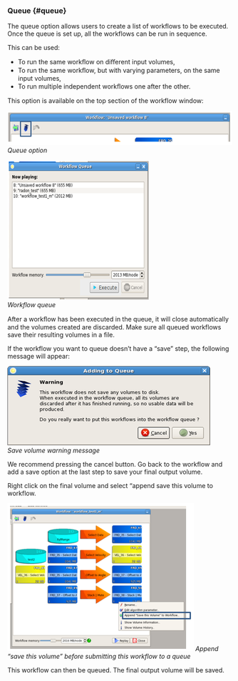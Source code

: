 ### Queue {#queue}

The queue option allows users to create a list of workflows to be executed. Once the queue is set up, all the workflows can be run in sequence.

This can be used:

* To run the same workﬂow on diﬀerent input volumes,
* To run the same workﬂow, but with varying parameters, on the same input volumes,
* To run multiple independent workﬂows one after the other.

This option is available on the top section of the workflow window:

![](/assets/044_Workflow.png)  
_Queue option_

![](/assets/045_Workflow.png)  
_Workflow queue_

After a workﬂow has been executed in the queue, it will close automatically and the volumes created are discarded. Make sure all queued workflows save their resulting volumes in a file.

If the workflow you want to queue doesn’t have a “save” step, the following message will appear:

![](/assets/046_Workflow.png)  
_Save volume warning message_

We recommend pressing the cancel button. Go back to the workflow and add a save option at the last step to save your final output volume.

Right click on the final volume and select “append save this volume to workflow.

![](/assets/047_Workflow.png)
_Append “save this volume” before submitting this workflow to a queue_

This workflow can then be queued. The final output volume will be saved.

